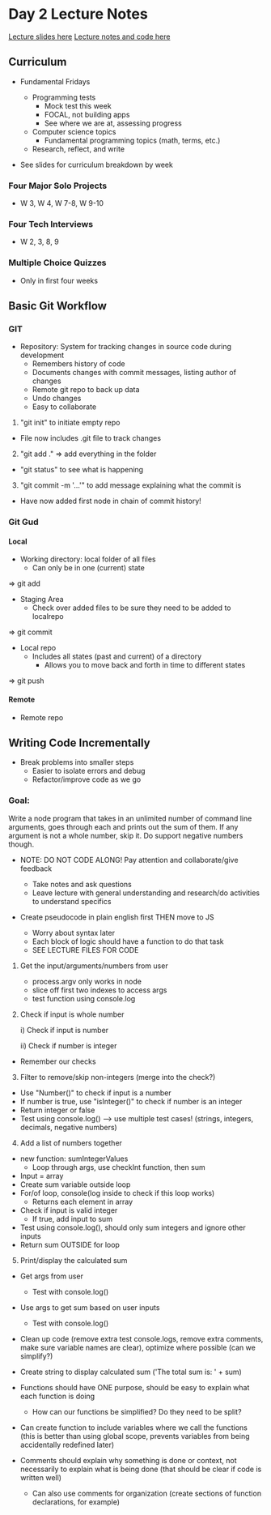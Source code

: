 # Day 2 Lecture Notes

[Lecture slides here](https://docs.google.com/presentation/d/1m3R_aN4S5YoCBmXRbjaZQGatygWyZXYLcN-fkcP_HWA/edit)
[Lecture notes and code here](https://github.com/tborsa/lectures/tree/master/week1/day2)

## Curriculum

* Fundamental Fridays
  * Programming tests
    * Mock test this week
    * FOCAL, not building apps
    * See where we are at, assessing progress
  * Computer science topics
    * Fundamental programming topics (math, terms, etc.)
  * Research, reflect, and write

* See slides for curriculum breakdown by week

### Four Major Solo Projects

* W 3, W 4, W 7-8, W 9-10

### Four Tech Interviews

* W 2, 3, 8, 9

### Multiple Choice Quizzes

* Only in first four weeks

## Basic Git Workflow

### GIT
* Repository: System for tracking changes in source code during development
  * Remembers history of code
  * Documents changes with commit messages, listing author of changes
  * Remote git repo to back up data
  * Undo changes
  * Easy to collaborate

1) "git init" to initiate empty repo
  * File now includes .git file to track changes
2) "git add ." => add everything in the folder
  * "git status" to see what is happening
3) "git commit -m '...'" to add message explaining what the commit is
  * Have now added first node in chain of commit history!

### Git Gud
#### Local
* Working directory: local folder of all files 
  * Can only be in one (current) state

=> git add
* Staging Area
  * Check over added files to be sure they need to be added to localrepo

=> git commit
* Local repo
  * Includes all states (past and current) of a directory
    * Allows you to move back and forth in time to different states

=> git push
#### Remote
* Remote repo

## Writing Code Incrementally

* Break problems into smaller steps
  * Easier to isolate errors and debug
  * Refactor/improve code as we go

### Goal: 
Write a node program that takes in an unlimited number of command line arguments, goes through each and prints out the sum of them. If any argument is not a whole number, skip it. Do support negative numbers though. 

* NOTE: DO NOT CODE ALONG! Pay attention and collaborate/give feedback
  * Take notes and ask questions
  * Leave lecture with general understanding and research/do activities to understand specifics

* Create pseudocode in plain english first THEN move to JS
  * Worry about syntax later
  * Each block of logic should have a function to do that task
  * SEE LECTURE FILES FOR CODE


1) Get the input/arguments/numbers from user
    * process.argv only works in node
    * slice off first two indexes to access args
    * test function using console.log

2) Check if input is whole number

      i) Check if input is number
  
      ii) Check if number is integer

  * Remember our checks

3) Filter to remove/skip non-integers (merge into the check?)

  * Use "Number()" to check if input is a number
  * If number is true, use "isInteger()" to check if number is an integer
  * Return integer or false
  * Test using console.log() --> use multiple test cases! (strings, integers, decimals, negative numbers)

4) Add a list of numbers together

* new function: sumIntegerValues
  * Loop through args, use checkInt function, then sum
* Input = array
* Create sum variable outside loop
* For/of loop, console(log inside to check if this loop works)
  * Returns each element in array
* Check if input is valid integer
  * If true, add input to sum
* Test using console.log(), should only sum integers and ignore other inputs
* Return sum OUTSIDE for loop

5) Print/display the calculated sum 

* Get args from user
  * Test with console.log()
* Use args to get sum based on user inputs
  * Test with console.log()
* Clean up code (remove extra test console.logs, remove extra comments, make sure variable names are clear), optimize where possible (can we simplify?)
* Create string to display calculated sum ('The total sum is: ' + sum)

* Functions should have ONE purpose, should be easy to explain what each function is doing
  * How can our functions be simplified? Do they need to be split?

* Can create function to include variables where we call the functions (this is better than using global scope, prevents variables from being accidentally redefined later)

* Comments should explain why something is done or context, not necessarily to explain what is being done (that should be clear if code is written well)
  * Can also use comments for organization (create sections of function declarations, for example)